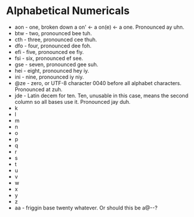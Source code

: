 # Alphabetical Numericals
* aon - one, broken down a on' <- a on(e) <- a one. Pronounced ay uhn.
* btw - two, pronounced bee tuh.
* cth - three, pronounced cee thuh.
* dfo - four, pronounced dee foh.
* efi - five, pronounced ee fiy.
* fsi - six, pronounced ef see.
* gse - seven, pronounced gee suh.
* hei - eight, pronounced hey iy.
* ini - nine, pronounced iy niy.
* @ze - zero, or UTF-8 character 0040 before all alphabet characters. Pronounced at zuh.
* jde - Latin decem for ten. Ten, unusable in this case, means the second column so all bases use it. Pronounced jay duh.
* k
* l
* m
* n
* o
* p
* q
* r
* s
* t
* u
* v
* w
* x
* y
* z
* aa - friggin base twenty whatever. Or should this be a@--?
